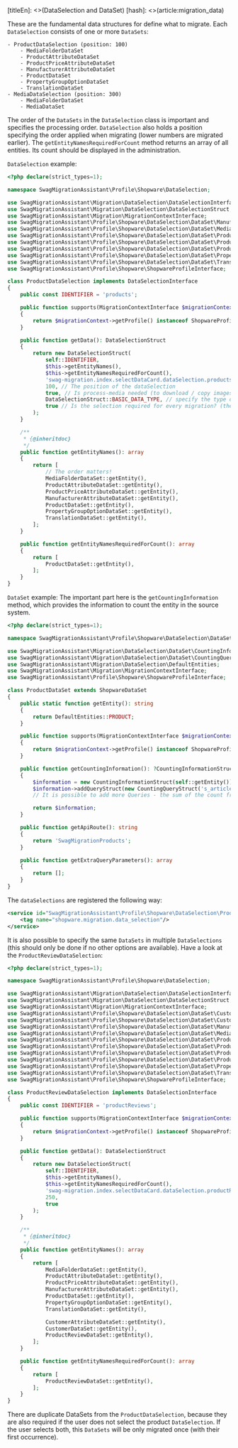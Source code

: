 [titleEn]: <>(DataSelection and DataSet)
[hash]: <>(article:migration_data)

These are the fundamental data structures for define what to migrate.
Each `DataSelection` consists of one or more `DataSets`:
```text
- ProductDataSelection (position: 100)
    - MediaFolderDataSet
    - ProductAttributeDataSet
    - ProductPriceAttributeDataSet
    - ManufacturerAttributeDataSet
    - ProductDataSet
    - PropertyGroupOptionDataSet
    - TranslationDataSet
- MediaDataSelection (position: 300)
    - MediaFolderDataSet
    - MediaDataSet
```
The order of the `DataSets` in the `DataSelection` class is important and specifies the processing order.
`DataSelection` also holds a position specifying the order applied when migrating (lower numbers are migrated earlier).
The `getEntityNamesRequiredForCount` method returns an array of all entities. Its count should be displayed in the administration.

`DataSelection` example:
```php
<?php declare(strict_types=1);

namespace SwagMigrationAssistant\Profile\Shopware\DataSelection;

use SwagMigrationAssistant\Migration\DataSelection\DataSelectionInterface;
use SwagMigrationAssistant\Migration\DataSelection\DataSelectionStruct;
use SwagMigrationAssistant\Migration\MigrationContextInterface;
use SwagMigrationAssistant\Profile\Shopware\DataSelection\DataSet\ManufacturerAttributeDataSet;
use SwagMigrationAssistant\Profile\Shopware\DataSelection\DataSet\MediaFolderDataSet;
use SwagMigrationAssistant\Profile\Shopware\DataSelection\DataSet\ProductAttributeDataSet;
use SwagMigrationAssistant\Profile\Shopware\DataSelection\DataSet\ProductDataSet;
use SwagMigrationAssistant\Profile\Shopware\DataSelection\DataSet\ProductPriceAttributeDataSet;
use SwagMigrationAssistant\Profile\Shopware\DataSelection\DataSet\PropertyGroupOptionDataSet;
use SwagMigrationAssistant\Profile\Shopware\DataSelection\DataSet\TranslationDataSet;
use SwagMigrationAssistant\Profile\Shopware\ShopwareProfileInterface;

class ProductDataSelection implements DataSelectionInterface
{
    public const IDENTIFIER = 'products';

    public function supports(MigrationContextInterface $migrationContext): bool
    {
        return $migrationContext->getProfile() instanceof ShopwareProfileInterface;
    }

    public function getData(): DataSelectionStruct
    {
        return new DataSelectionStruct(
            self::IDENTIFIER,
            $this->getEntityNames(),
            $this->getEntityNamesRequiredForCount(),
            'swag-migration.index.selectDataCard.dataSelection.products', // Snippet name
            100, // The position of the dataSelection
            true, // Is process-media needed (to download / copy images for example),
            DataSelectionStruct::BASIC_DATA_TYPE, // specify the type of data (core data or plugin data)
            true // Is the selection required for every migration? (the user can't unselect this data selection)
        );
    }

    /**
     * {@inheritdoc}
     */
    public function getEntityNames(): array
    {
        return [
            // The order matters!
            MediaFolderDataSet::getEntity(),
            ProductAttributeDataSet::getEntity(),
            ProductPriceAttributeDataSet::getEntity(),
            ManufacturerAttributeDataSet::getEntity(),
            ProductDataSet::getEntity(),
            PropertyGroupOptionDataSet::getEntity(),
            TranslationDataSet::getEntity(),
        ];
    }

    public function getEntityNamesRequiredForCount(): array
    {
        return [
            ProductDataSet::getEntity(),
        ];
    }
}
```

`DataSet` example:
The important part here is the `getCountingInformation` method, which provides the information to count the entity in the source system.

```php
<?php declare(strict_types=1);

namespace SwagMigrationAssistant\Profile\Shopware\DataSelection\DataSet;

use SwagMigrationAssistant\Migration\DataSelection\DataSet\CountingInformationStruct;
use SwagMigrationAssistant\Migration\DataSelection\DataSet\CountingQueryStruct;
use SwagMigrationAssistant\Migration\DataSelection\DefaultEntities;
use SwagMigrationAssistant\Migration\MigrationContextInterface;
use SwagMigrationAssistant\Profile\Shopware\ShopwareProfileInterface;

class ProductDataSet extends ShopwareDataSet
{
    public static function getEntity(): string
    {
        return DefaultEntities::PRODUCT;
    }

    public function supports(MigrationContextInterface $migrationContext): bool
    {
        return $migrationContext->getProfile() instanceof ShopwareProfileInterface;
    }

    public function getCountingInformation(): ?CountingInformationStruct
    {
        $information = new CountingInformationStruct(self::getEntity());
        $information->addQueryStruct(new CountingQueryStruct('s_articles_details')); // It is also possible to count a table using a condition
        // It is possible to add more Queries - the sum of the count from all queries will be stored for the entity

        return $information;
    }

    public function getApiRoute(): string
    {
        return 'SwagMigrationProducts';
    }

    public function getExtraQueryParameters(): array
    {
        return [];
    }
}
```

The `dataSelections` are registered the following way:
```xml
<service id="SwagMigrationAssistant\Profile\Shopware\DataSelection\ProductDataSelection">
    <tag name="shopware.migration.data_selection"/>
</service>
```

It is also possible to specify the same `DataSets` in multiple `DataSelections` (this should only be done if no other options are available).
Have a look at the `ProductReviewDataSelection`:
```php
<?php declare(strict_types=1);

namespace SwagMigrationAssistant\Profile\Shopware\DataSelection;

use SwagMigrationAssistant\Migration\DataSelection\DataSelectionInterface;
use SwagMigrationAssistant\Migration\DataSelection\DataSelectionStruct;
use SwagMigrationAssistant\Migration\MigrationContextInterface;
use SwagMigrationAssistant\Profile\Shopware\DataSelection\DataSet\CustomerAttributeDataSet;
use SwagMigrationAssistant\Profile\Shopware\DataSelection\DataSet\CustomerDataSet;
use SwagMigrationAssistant\Profile\Shopware\DataSelection\DataSet\ManufacturerAttributeDataSet;
use SwagMigrationAssistant\Profile\Shopware\DataSelection\DataSet\MediaFolderDataSet;
use SwagMigrationAssistant\Profile\Shopware\DataSelection\DataSet\ProductAttributeDataSet;
use SwagMigrationAssistant\Profile\Shopware\DataSelection\DataSet\ProductDataSet;
use SwagMigrationAssistant\Profile\Shopware\DataSelection\DataSet\ProductPriceAttributeDataSet;
use SwagMigrationAssistant\Profile\Shopware\DataSelection\DataSet\ProductReviewDataSet;
use SwagMigrationAssistant\Profile\Shopware\DataSelection\DataSet\PropertyGroupOptionDataSet;
use SwagMigrationAssistant\Profile\Shopware\DataSelection\DataSet\TranslationDataSet;
use SwagMigrationAssistant\Profile\Shopware\ShopwareProfileInterface;

class ProductReviewDataSelection implements DataSelectionInterface
{
    public const IDENTIFIER = 'productReviews';

    public function supports(MigrationContextInterface $migrationContext): bool
    {
        return $migrationContext->getProfile() instanceof ShopwareProfileInterface;
    }

    public function getData(): DataSelectionStruct
    {
        return new DataSelectionStruct(
            self::IDENTIFIER,
            $this->getEntityNames(),
            $this->getEntityNamesRequiredForCount(),
            'swag-migration.index.selectDataCard.dataSelection.productReviews',
            250,
            true
        );
    }

    /**
     * {@inheritdoc}
     */
    public function getEntityNames(): array
    {
        return [
            MediaFolderDataSet::getEntity(),
            ProductAttributeDataSet::getEntity(),
            ProductPriceAttributeDataSet::getEntity(),
            ManufacturerAttributeDataSet::getEntity(),
            ProductDataSet::getEntity(),
            PropertyGroupOptionDataSet::getEntity(),
            TranslationDataSet::getEntity(),

            CustomerAttributeDataSet::getEntity(),
            CustomerDataSet::getEntity(),
            ProductReviewDataSet::getEntity(),
        ];
    }

    public function getEntityNamesRequiredForCount(): array
    {
        return [
            ProductReviewDataSet::getEntity(),
        ];
    }
}
```
There are duplicate DataSets from the `ProductDataSelection`, because they are also required if the user does not select the product `DataSelection`.
If the user selects both, this `DataSets` will be only migrated once (with their first occurrence).
